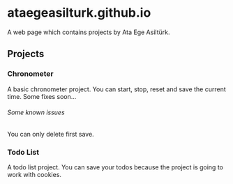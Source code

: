 # ataegeasilturk.github.io

A web page which contains projects by Ata Ege Asiltürk.


## Projects

### Chronometer

A basic chronometer project. You can start, stop, reset and save the current time. Some fixes soon...

###### Some known issues

You can only delete first save.

### Todo List

A todo list project. You can save your todos because the project is going to work with cookies.
